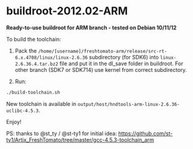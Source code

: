 # **buildroot-2012.02-ARM** #
  
  
**Ready-to-use buildroot for ARM branch - tested on Debian 10/11/12**
  
  
To build the toolchain:

1. Pack the ```/home/[username]/freshtomato-arm/release/src-rt-6.x.4708/linux/linux-2.6.36``` subdirectory (for SDK6) into ```linux-2.6.36.4.tar.bz2``` file and put it in the dl_save folder in buildroot. For other branch (SDK7 or SDK714) use kernel from correct subdirectory.


2. Run:

```sh
./build-toolchain.sh
```
  
New toolchain is available in ```output/host/hndtools-arm-linux-2.6.36-uclibc-4.5.3```.
  
Enjoy!
  
PS: thanks to @st_ty / @st-ty1 for initial idea: https://github.com/st-ty1/Artix_FreshTomato/tree/master/gcc-4.5.3-toolchain_arm
  
